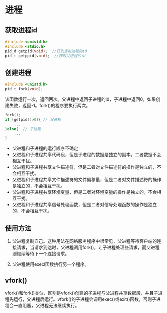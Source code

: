# 进程

## 获取进程id
```c
#include <unistd.h>
#include <stdio.h>
pid_d getpid(void);  //获取当前进程的id
pid_t getppid(void);  //获取父进程的id
```
## 创建进程
```c
#include <unistd.h>
pid_t fork(void);
```
该函数运行一次，返回两次。父进程中返回子进程的id，子进程中返回0，如果创建失败，返回-1。fork()的程序要执行两次。

```c++
fork();
if (getpid()>0){ // 父进程
    ...
}else{  // 子进程
    ...
}
```

- 父进程和子进程的运行顺序不确定
- 父进程和子进程共享代码段，但是子进程的数据是独立的副本。二者数据不会相互干扰。
- 父进程和子进程共享文件描述符，但是二者对文件描述符的操作是独立的，不会相互干扰。
- 父进程和子进程共享文件描述符的文件偏移量，但是二者对文件描述符的操作是独立的，不会相互干扰。
- 父进程和子进程共享环境变量，但是二者对环境变量的操作是独立的，不会相互干扰。
- 父进程和子进程共享信号处理函数，但是二者对信号处理函数的操作是独立的，不会相互干扰。

## 使用方法

1. 父进程复制自己。这种用法在网络服务程序中很常见，父进程等待客户端的连接请求，当请求到达时，父进程调用fork()，让子进程处理些请求，而父进程则继续等待下一个连接请求。

2. 父进程使用execl函数执行另一个程序。

## vfork()

vfork()和fork()类似，区别是vfork()创建的子进程与父进程共享数据段，并且子进程先运行，父进程后运行。vfork()的子进程会调用exec()或exit()函数，否则子进程会一直阻塞，父进程无法继续执行。